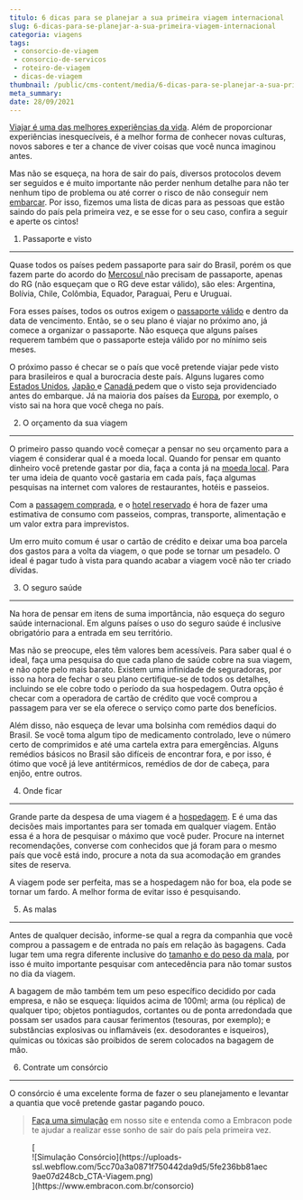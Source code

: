 ```yaml
---
titulo: 6 dicas para se planejar a sua primeira viagem internacional
slug: 6-dicas-para-se-planejar-a-sua-primeira-viagem-internacional
categoria: viagens
tags:
 - consorcio-de-viagem
 - consorcio-de-servicos
 - roteiro-de-viagem
 - dicas-de-viagem
thumbnail: /public/cms-content/media/6-dicas-para-se-planejar-a-sua-primeira-viagem-internacional.jpg
meta_summary: 
date: 28/09/2021
---
```

[Viajar é uma das melhores experiências da vida](https://www.embracon.com.br/blog/viagem-economica-confira-nossas-dicas-para-viajar-com-pouco-dinheiro). Além de proporcionar experiências inesquecíveis, é a melhor forma de conhecer novas culturas, novos sabores e ter a chance de viver coisas que você nunca imaginou antes.

Mas não se esqueça, na hora de sair do país, diversos protocolos devem ser seguidos e é muito importante não perder nenhum detalhe para não ter nenhum tipo de problema ou até correr o risco de não conseguir nem [embarcar](https://www.embracon.com.br/blog/quer-saber-como-organizar-uma-viagem-aqui-esta-o-passo-a-passo). Por isso, fizemos uma lista de dicas para as pessoas que estão saindo do país pela primeira vez, e se esse for o seu caso, confira a seguir e aperte os cintos!

 1. Passaporte e visto
----------------------

Quase todos os países pedem passaporte para sair do Brasil, porém os que fazem parte do acordo do [Mercosul ](https://www.embracon.com.br/blog/os-melhores-destinos-de-viagem-na-america-do-sul)não precisam de passaporte, apenas do RG (não esqueçam que o RG deve estar válido), são eles: Argentina, Bolívia, Chile, Colômbia, Equador, Paraguai, Peru e Uruguai.

Fora esses países, todos os outros exigem o [passaporte válido](https://www.embracon.com.br/blog/3-dicas-para-passar-na-imigracao-de-qualquer-pais-sem-problemas) e dentro da data de vencimento. Então, se o seu plano é viajar no próximo ano, já comece a organizar o passaporte. Não esqueça que alguns países requerem também que o passaporte esteja válido por no mínimo seis meses.

O próximo passo é checar se o país que você pretende viajar pede visto para brasileiros e qual a burocracia deste país. Alguns lugares como [Estados Unidos](https://www.embracon.com.br/blog/quais-as-maiores-vantagens-de-fazer-intercambio-nos-eua), [Japão ](https://www.embracon.com.br/blog/o-que-voce-precisa-saber-antes-de-viajar-para-toquio)e [Canadá ](https://www.embracon.com.br/blog/entenda-as-vantagens-de-fazer-um-intercambio-no-canada)pedem que o visto seja providenciado antes do embarque. Já na maioria dos países da [Europa](https://www.embracon.com.br/blog/as-principais-dicas-de-como-planejar-suas-ferias-para-a-europa), por exemplo, o visto sai na hora que você chega no país.

 2. O orçamento da sua viagem 
------------------------------

O primeiro passo quando você começar a pensar no seu orçamento para a viagem é considerar qual é a moeda local. Quando for pensar em quanto dinheiro você pretende gastar por dia, faça a conta já na [moeda local](https://www.embracon.com.br/blog/entenda-como-a-variacao-da-moeda-estrangeira-pode-impactar-sua-vida). Para ter uma ideia de quanto você gastaria em cada país, faça algumas pesquisas na internet com valores de restaurantes, hotéis e passeios.

Com a [passagem comprada](https://www.embracon.com.br/blog/7-dicas-de-como-economizar-na-passagem-de-aviao), e o [hotel reservado](https://www.embracon.com.br/blog/como-fazer-uma-reserva-de-hotel-sem-erros) é hora de fazer uma estimativa de consumo com passeios, compras, transporte, alimentação e um valor extra para imprevistos.

Um erro muito comum é usar o cartão de crédito e deixar uma boa parcela dos gastos para a volta da viagem, o que pode se tornar um pesadelo. O ideal é pagar tudo à vista para quando acabar a viagem você não ter criado dívidas.

 3. O seguro saúde
------------------

Na hora de pensar em itens de suma importância, não esqueça do seguro saúde internacional. Em alguns países o uso do seguro saúde é inclusive obrigatório para a entrada em seu território.

Mas não se preocupe, eles têm valores bem acessíveis. Para saber qual é o ideal, faça uma pesquisa do que cada plano de saúde cobre na sua viagem, e não opte pelo mais barato. Existem uma infinidade de seguradoras, por isso na hora de fechar o seu plano certifique-se de todos os detalhes, incluindo se ele cobre todo o período da sua hospedagem. Outra opção é checar com a operadora de cartão de crédito que você comprou a passagem para ver se ela oferece o serviço como parte dos benefícios.

Além disso, não esqueça de levar uma bolsinha com remédios daqui do Brasil. Se você toma algum tipo de medicamento controlado, leve o número certo de comprimidos e até uma cartela extra para emergências. Alguns remédios básicos no Brasil são difíceis de encontrar fora, e por isso, é ótimo que você já leve antitérmicos, remédios de dor de cabeça, para enjôo, entre outros.

 4. Onde ficar
--------------

Grande parte da despesa de uma viagem é a [hospedagem](https://www.embracon.com.br/blog/entenda-como-escolher-um-bom-hotel-para-viagens-em-familia). E é uma das decisões mais importantes para ser tomada em qualquer viagem. Então essa é a hora de pesquisar o máximo que você puder. Procure na internet recomendações, converse com conhecidos que já foram para o mesmo país que você está indo, procure a nota da sua acomodação em grandes sites de reserva.

A viagem pode ser perfeita, mas se a hospedagem não for boa, ela pode se tornar um fardo. A melhor forma de evitar isso é pesquisando.

 5. As malas
------------

Antes de qualquer decisão, informe-se qual a regra da companhia que você comprou a passagem e de entrada no país em relação às bagagens. Cada lugar tem uma regra diferente inclusive do [tamanho e do peso da mala](https://www.embracon.com.br/blog/saiba-o-que-levar-na-sua-proxima-viagem), por isso é muito importante pesquisar com antecedência para não tomar sustos no dia da viagem.

A bagagem de mão também tem um peso específico decidido por cada empresa, e não se esqueça: líquidos acima de 100ml; arma (ou réplica) de qualquer tipo; objetos pontiagudos, cortantes ou de ponta arredondada que possam ser usados para causar ferimentos (tesouras, por exemplo); e substâncias explosivas ou inﬂamáveis (ex. desodorantes e isqueiros), químicas ou tóxicas são proibidos de serem colocados na bagagem de mão.

 6. Contrate um consórcio 
--------------------------

O consórcio é uma excelente forma de fazer o seu planejamento e levantar a quantia que você pretende gastar pagando pouco.

> [Faça uma simulação](https://www.embracon.com.br/consorcio) em nosso site e entenda como a Embracon pode te ajudar a realizar esse sonho de sair do país pela primeira vez.

<figure class="w-richtext-figure-type-image w-richtext-align-center">[<div>![Simulação Consórcio](https://uploads-ssl.webflow.com/5cc70a3a0871f750442da9d5/5fe236bb81aec9ae07d248cb_CTA-Viagem.png)</div>](https://www.embracon.com.br/consorcio)</figure>
